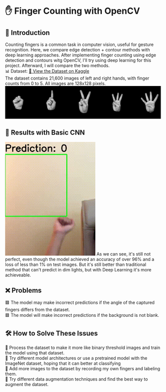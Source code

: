 # ✋ Finger Counting with OpenCV
## 📖 Introduction
Counting fingers is a common task in computer vision, useful for gesture recognition. Here, we compare edge detection + contour methods with deep learning approaches.
After implementing finger counting using edge detection and contours witg OpenCV, I'll try using deep learning for this project. Afterward, I will compare the two methods.<br>
📊 Dataset: [🔗 View the Dataset on Kaggle](https://www.kaggle.com/datasets/koryakinp/fingers)<br>
The dataset contains 21,600 images of left and right hands, with finger counts from 0 to 5. All images are 128x128 pixels.
![Dataset Cover](Image/dataset-cover.jpg "5 image classes of Fingers") 

## 🧠 Results with Basic CNN
<img src="Image/CNN_test.gif"/>
As we can see, it's still not perfect, even though the model achieved an accuracy of over 96% and a loss of less than 1% on test images. But it's still better than traditional method that can't predict in dim lights, but with Deep Learning it's more achieveable. 

## ❌ Problems
🟥 The model may make incorrect predictions if the angle of the captured fingers differs from the dataset.<br>
🟥 The model will make incorrect predictions if the background is not blank.
## 🛠️ How to Solve These Issues
🔲 Process the dataset to make it more like binary threshold images and train the model using that dataset.<br>
🔲 Try different model architectures or use a pretrained model with the ImageNet dataset, hoping that it can better at classifying<br>
🔲 Add more images to the dataset by recording my own fingers and labeling them.<br>
🔲 Try different data augmentation techniques and find the best way to augment the dataset.
